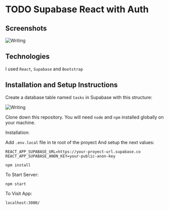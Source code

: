 # TODO Supabase React with Auth

## Screenshots

![Writing]()

## Technologies
I used `React`, `Supabase` and `Bootstrap`

## Installation and Setup Instructions

Create a database table named `tasks` in Supabase with this structure:

![Writing]()

Clone down this repository. You will need `node` and `npm` installed globally on your machine.  

Installation:

Add `.env.local` file in te root of the proyect And setup the next values:

```
REACT_APP_SUPABASE_URL=https://your-proyect-url.supabase.co
REACT_APP_SUPABASE_ANON_KEY=your-public-anon-key
```

`npm install`  

To Start Server:

`npm start`  

To Visit App:

`localhost:3000/`  
